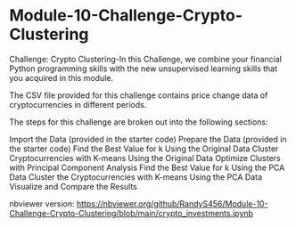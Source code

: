 # Module-10-Challenge-Crypto-Clustering
Challenge: Crypto Clustering-In this Challenge, we combine your financial Python programming skills with the new unsupervised learning skills that you acquired in this module.

The CSV file provided for this challenge contains price change data of cryptocurrencies in different periods.

The steps for this challenge are broken out into the following sections:

Import the Data (provided in the starter code)
Prepare the Data (provided in the starter code)
Find the Best Value for k Using the Original Data
Cluster Cryptocurrencies with K-means Using the Original Data
Optimize Clusters with Principal Component Analysis
Find the Best Value for k Using the PCA Data
Cluster the Cryptocurrencies with K-means Using the PCA Data
Visualize and Compare the Results


nbviewer version: https://nbviewer.org/github/RandyS456/Module-10-Challenge-Crypto-Clustering/blob/main/crypto_investments.ipynb
